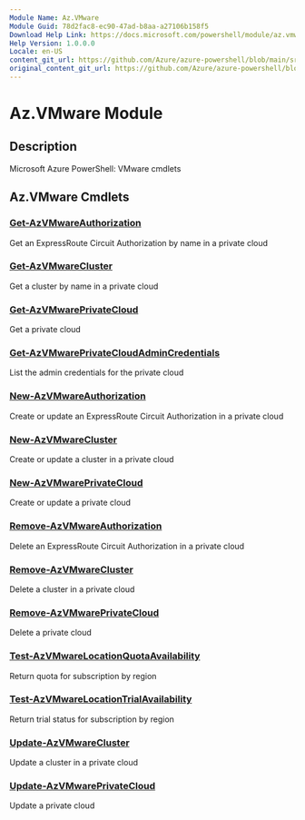 ```yaml
---
Module Name: Az.VMware
Module Guid: 78d2fac8-ec90-47ad-b8aa-a27106b158f5
Download Help Link: https://docs.microsoft.com/powershell/module/az.vmware
Help Version: 1.0.0.0
Locale: en-US
content_git_url: https://github.com/Azure/azure-powershell/blob/main/src/VMware/help/Az.VMware.md
original_content_git_url: https://github.com/Azure/azure-powershell/blob/main/src/VMware/help/Az.VMware.md
---
```


# Az.VMware Module
## Description
Microsoft Azure PowerShell: VMware cmdlets

## Az.VMware Cmdlets
### [Get-AzVMwareAuthorization](Get-AzVMwareAuthorization.md)
Get an ExpressRoute Circuit Authorization by name in a private cloud

### [Get-AzVMwareCluster](Get-AzVMwareCluster.md)
Get a cluster by name in a private cloud

### [Get-AzVMwarePrivateCloud](Get-AzVMwarePrivateCloud.md)
Get a private cloud

### [Get-AzVMwarePrivateCloudAdminCredentials](Get-AzVMwarePrivateCloudAdminCredentials.md)
List the admin credentials for the private cloud

### [New-AzVMwareAuthorization](New-AzVMwareAuthorization.md)
Create or update an ExpressRoute Circuit Authorization in a private cloud

### [New-AzVMwareCluster](New-AzVMwareCluster.md)
Create or update a cluster in a private cloud

### [New-AzVMwarePrivateCloud](New-AzVMwarePrivateCloud.md)
Create or update a private cloud

### [Remove-AzVMwareAuthorization](Remove-AzVMwareAuthorization.md)
Delete an ExpressRoute Circuit Authorization in a private cloud

### [Remove-AzVMwareCluster](Remove-AzVMwareCluster.md)
Delete a cluster in a private cloud

### [Remove-AzVMwarePrivateCloud](Remove-AzVMwarePrivateCloud.md)
Delete a private cloud

### [Test-AzVMwareLocationQuotaAvailability](Test-AzVMwareLocationQuotaAvailability.md)
Return quota for subscription by region

### [Test-AzVMwareLocationTrialAvailability](Test-AzVMwareLocationTrialAvailability.md)
Return trial status for subscription by region

### [Update-AzVMwareCluster](Update-AzVMwareCluster.md)
Update a cluster in a private cloud

### [Update-AzVMwarePrivateCloud](Update-AzVMwarePrivateCloud.md)
Update a private cloud

